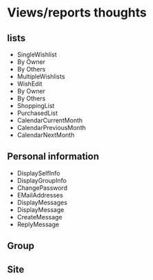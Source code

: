 # Views/reports thoughts

## lists
* SingleWishlist
*   By Owner
*   By Others  
* MultipleWishlists  
* WishEdit
*   By Owner
*   By Others
* ShoppingList  
* PurchasedList  
* CalendarCurrentMonth
* CalendarPreviousMonth
* CalendarNextMonth

## Personal information
* DisplaySelfInfo
* DisplayGroupInfo
* ChangePassword
* EMailAddresses
* DisplayMessages
* DisplayMessage
* CreateMessage
* ReplyMessage

## Group

## Site